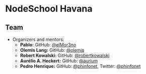 # NodeSchool Havana

## Team
  * Organizers and mentors:
    * **Pablo:** GitHub: [@elMor3no](https://github.com/elMor3no)
    * **Olemis Lang:** GitHub: [@olemis](https://github.com/olemis)
    * **Robert Kowalski:** GitHub: [@robertkowalski](https://github.com/robertkowalski)
    * **Aurélio A. Heckert:** GitHub: [@aurium](https://github.com/aurium)
    * **Pedro Henrique:** GitHub: [@phinfonet](https://github.com/phinfonet), Twitter: [@phinfonet](https://twitter.com/phinfonet)
